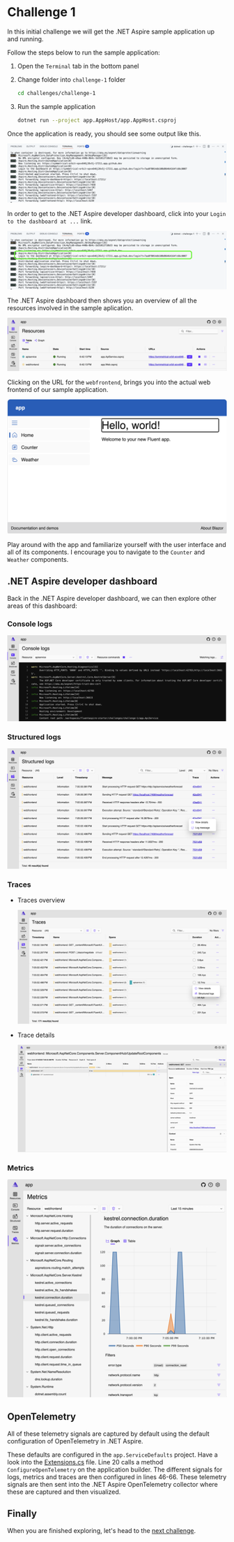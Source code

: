 # Challenge 1

In this initial challenge we will get the .NET Aspire sample application up and running.

Follow the steps below to run the sample application:

1. Open the `Terminal` tab in the bottom panel

2. Change folder into `challenge-1` folder

    ```bash
    cd challenges/challenge-1
    ```

3. Run the sample application

    ```bash
    dotnet run --project app.AppHost/app.AppHost.csproj
    ```

Once the application is ready, you should see some output like this.

![.NET Aspire terminal output](./assets/dotnet-run-aspire-terminal-output.png)

In order to get to the .NET Aspire developer dashboard, click into your `Login to the dashboard at ...` link.

![.NET Aspire dashboard link](./assets/dotnet-run-aspire-dashboard-link.png)

The .NET Aspire dashboard then shows you an overview of all the resources involved in the sample aplication.

![.NET Aspire resources](./assets/dotnet-aspire-dashboard-resources.png)

Clicking on the URL for the `webfrontend`, brings you into the actual web frontend of our sample application.

![Web Frontend](./assets/web-frontend.png)

Play around with the app and familiarize yourself with the user interface and all of its components. I encourage you to navigate to the `Counter` and `Weather` components.

## .NET Aspire developer dashboard

Back in the .NET Aspire developer dashboard, we can then explore other areas of this dashboard:

### Console logs

![.NET Aspire dashboard console logs](./assets/dotnet-aspire-dashboard-console-logs.png)

### Structured logs

![.NET Aspire dashboard structured logs](./assets/dotnet-aspire-dashboard-structured-logs.png)

### Traces

- Traces overview

    ![.NET Aspire dashboard traces](./assets/dotnet-aspire-dashboard-traces.png)

- Trace details

    ![.NET Aspire dashboard tracedetails](./assets/dotnet-aspire-dashboard-trace-details.png)

### Metrics

![.NET Aspire dashboard metrics](./assets/dotnet-aspire-dashboard-metrics.png)

## OpenTelemetry

All of these telemetry signals are captured by default using the default configuration of OpenTelemetry in .NET Aspire.

These defaults are configured in the `app.ServiceDefaults` project. Have a look into the [Extensions.cs](./app.ServiceDefaults/Extensions.cs) file. Line 20 calls a method `ConfigureOpenTelemetry` on the application builder. The different signals for logs, metrics and traces are then configured in lines 46-66. These telemetry signals are then sent into the .NET Aspire OpenTelemetry collector where these are captured and then visualized.

## Finally

When you are finished exploring, let's head to the [next challenge](../challenge-2/README.md).

